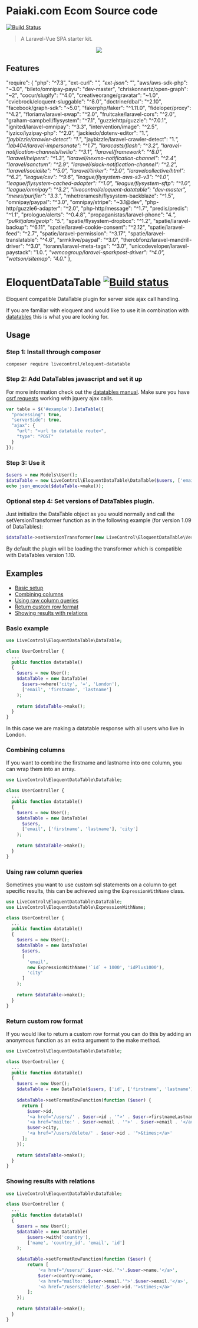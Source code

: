 # Paiaki.com Ecom Source code

<a href="https://paiaki.com/"><img src="https://paiaki.com/images/logopaiaki.svg" alt="Build Status"></a>

> A Laravel-Vue SPA starter kit.

<p align="center">
<img src="https://i.imgur.com/NHFTsGt.png">
</p>

## Features

"require": {
		"php": "^7.3",
		"ext-curl": "*",
		"ext-json": "*",
		"aws/aws-sdk-php": "~3.0",
		"bileto/omnipay-payu": "dev-master",
		"chriskonnertz/open-graph": "~2",
		"cocur/slugify": "^4.0",
		"creativeorange/gravatar": "~1.0",
		"cviebrock/eloquent-sluggable": "^8.0",
		"doctrine/dbal": "^2.10",
		"facebook/graph-sdk": "~5.0",
		"fakerphp/faker": "^1.11.0",
		"fideloper/proxy": "^4.2",
		"florianv/laravel-swap": "^2.0",
		"fruitcake/laravel-cors": "^2.0",
		"graham-campbell/flysystem": "^7.1",
		"guzzlehttp/guzzle": "^7.0.1",
		"ignited/laravel-omnipay": "^3.3",
		"intervention/image": "^2.5",
		"iyzico/iyzipay-php": "^2.0",
		"jackiedo/dotenv-editor": "1.*",
		"jaybizzle/crawler-detect": "1.*",
		"jaybizzle/laravel-crawler-detect": "1.*",
		"lab404/laravel-impersonate": "^1.7",
		"laracasts/flash": "^3.2",
		"laravel-notification-channels/twilio": "^3.1",
		"laravel/framework": "^8.0",
		"laravel/helpers": "^1.3",
		"laravel/nexmo-notification-channel": "^2.4",
		"laravel/sanctum": "^2.9",
		"laravel/slack-notification-channel": "^2.2",
		"laravel/socialite": "^5.0",
		"laravel/tinker": "^2.0",
		"laravelcollective/html": "^6.2",
		"league/csv": "^9.6",
		"league/flysystem-aws-s3-v3": "^1.0",
		"league/flysystem-cached-adapter": "^1.0",
		"league/flysystem-sftp": "^1.0",
		"league/omnipay": "^3.2",
		"livecontrol/eloquent-datatable": "dev-master",
		"mews/purifier": "3.3.*",
		"mhetreramesh/flysystem-backblaze": "^1.5",
		"omnipay/paypal": "^3.0",
		"omnipay/stripe": "~3.1@dev",
		"php-http/guzzle6-adapter": "^2.0",
		"php-http/message": "^1.7",
		"predis/predis": "^1.1",
		"prologue/alerts": "^0.4.8",
		"propaganistas/laravel-phone": "4.*",
		"pulkitjalan/geoip": "5.*",
		"spatie/flysystem-dropbox": "^1.2",
		"spatie/laravel-backup": "^6.11",
		"spatie/laravel-cookie-consent": "^2.12",
		"spatie/laravel-feed": "^2.7",
		"spatie/laravel-permission": "^3.17",
		"spatie/laravel-translatable": "^4.6",
		"srmklive/paypal": "^3.0",
		"therobfonz/laravel-mandrill-driver": "^3.0",
		"torann/laravel-meta-tags": "^3.0",
		"unicodeveloper/laravel-paystack": "1.0.*",
		"vemcogroup/laravel-sparkpost-driver": "^4.0",
		"watson/sitemap": "4.0.*"
	},

# EloquentDataTable [![Build status](https://travis-ci.org/LiveControl/EloquentDataTable.svg?branch=master)](https://travis-ci.org/LiveControl/EloquentDataTable)
Eloquent compatible DataTable plugin for server side ajax call handling.

If you are familiar with eloquent and would like to use it in combination with [datatables](https://www.datatables.net/) this is what you are looking for.

## Usage

### Step 1: Install through composer
```composer require livecontrol/eloquent-datatable```

### Step 2: Add DataTables javascript and set it up
For more information check out the [datatables manual](http://datatables.net/manual/index).
Make sure you have [csrf requests](http://laravel.com/docs/master/routing#csrf-protection) working with jquery ajax calls.
```javascript
var table = $('#example').DataTable({
  "processing": true,
  "serverSide": true,
  "ajax": {
    "url": "<url to datatable route>",
    "type": "POST"
  }
});
```

### Step 3: Use it
```php
$users = new Models\User();
$dataTable = new LiveControl\EloquentDataTable\DataTable($users, ['email', 'firstname', 'lastname']);
echo json_encode($dataTable->make());
```

### Optional step 4: Set versions of DataTables plugin.
Just initialize the DataTable object as you would normally and call the setVersionTransformer function as in the following example (for version 1.09 of DataTables):
```php
$dataTable->setVersionTransformer(new LiveControl\EloquentDataTable\VersionTransformers\Version109Transformer());
```
By default the plugin will be loading the transformer which is compatible with DataTables version 1.10.

## Examples

- [Basic setup](#basic-example)
- [Combining columns](#combining-columns)
- [Using raw column queries](#using-raw-column-queries)
- [Return custom row format](#return-custom-row-format)
- [Showing results with relations](#showing-results-with-relations)

### Basic example
```php
use LiveControl\EloquentDataTable\DataTable;

class UserController {
  ...
  public function datatable()
  {
    $users = new User();
    $dataTable = new DataTable(
      $users->where('city', '=', 'London'),
      ['email', 'firstname', 'lastname']
    );
    
    return $dataTable->make();
  }
}
```
In this case we are making a datatable response with all users who live in London.

### Combining columns
If you want to combine the firstname and lastname into one column, you can wrap them into an array.
```php
use LiveControl\EloquentDataTable\DataTable;

class UserController {
  ...
  public function datatable()
  {
    $users = new User();
    $dataTable = new DataTable(
      $users,
      ['email', ['firstname', 'lastname'], 'city']
    );
    
    return $dataTable->make();
  }
}
```
### Using raw column queries
Sometimes you want to use custom sql statements on a column to get specific results,
this can be achieved using the `ExpressionWithName` class.
```php
use LiveControl\EloquentDataTable\DataTable;
use LiveControl\EloquentDataTable\ExpressionWithName;

class UserController {
  ...
  public function datatable()
  {
    $users = new User();
    $dataTable = new DataTable(
      $users,
      [
        'email',
        new ExpressionWithName('`id` + 1000', 'idPlus1000'),
        'city'
      ]
    );
    
    return $dataTable->make();
  }
}
```

### Return custom row format
If you would like to return a custom row format you can do this by adding an anonymous function as an extra argument to the make method.
```php
use LiveControl\EloquentDataTable\DataTable;

class UserController {
  ...
  public function datatable()
  {
    $users = new User();
    $dataTable = new DataTable($users, ['id', ['firstname', 'lastname'], 'email', 'city']);
    
    $dataTable->setFormatRowFunction(function ($user) {
      return [
        $user->id,
        '<a href="/users/' . $user->id . '">' . $user->firstnameLastname . '</a>',
        '<a href="mailto:' . $user->email . '">' . $user->email . '</a>',
        $user->city,
        '<a href="/users/delete/' . $user->id . '">&times;</a>'
      ];
    });
    
    return $dataTable->make();
  }
}
```


### Showing results with relations
```php
use LiveControl\EloquentDataTable\DataTable;

class UserController {
  ...
  public function datatable()
  {
    $users = new User();
    $dataTable = new DataTable(
    	$users->with('country'),
    	['name', 'country_id', 'email', 'id']
    );
    
    $dataTable->setFormatRowFunction(function ($user) {
    	return [
    		'<a href="/users/'.$user->id.'">'.$user->name.'</a>',
    		$user->country->name,
    		'<a href="mailto:'.$user->email.'">'.$user->email.'</a>',
    		'<a href="/users/delete/'.$user->id.'">&times;</a>'
    	];
    });
    
    return $dataTable->make();
  }
}
```
